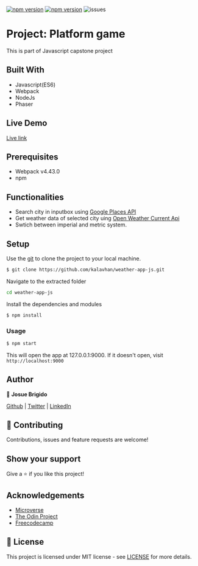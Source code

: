[![npm version](https://badge.fury.io/js/webpack.svg)](https://badge.fury.io/js/webpack)
[![npm version](https://badge.fury.io/js/npm.svg)](https://badge.fury.io/js/npm)
![issues](https://img.shields.io/github/issues/kalavhan/restaurant-page)

# Project: Platform game

This is part of Javascript capstone project

## Built With
- Javascript(ES6)
- Webpack
- NodeJs
- Phaser

## Live Demo
[Live link](https://weather-js-kalavhan.netlify.app/)


## Prerequisites
- Webpack v4.43.0
- npm

## Functionalities 
- Search city in inputbox using [Google Places API](https://developers.google.com/places/web-service/intro?hl=es-419&utm_source=google&utm_medium=cpc&utm_campaign=FY18-Q2-global-demandgen-paidsearchonnetworkhouseads-cs-maps_contactsal_saf&utm_content=text-ad-none-none-DEV_c-CRE_436364850706-ADGP_Hybrid+%7C+AW+SEM+%7C+SKWS+~+Places+%7C+BMM+%7C+Places+API-KWID_43700044580549616-aud-596989456221:kwd-335453537185-userloc_1010019&utm_term=KW_%2Bplaces%20%2Bapi-ST_%2Bplaces+%2Bapi&gclid=CjwKCAjw2a32BRBXEiwAUcugiNte-MhaH8Qdbd5cLgxL1oQ_QwaXsUBeF59cJ12yOxwkMKQW-qGLmxoC7GYQAvD_BwE)
- Get weather data of selected city uing [Open Weather Current Api](https://openweathermap.org/current)
- Swtich between imperial and metric system.

## Setup

Use the [git](https://git-scm.com/downloads) to clone the project to your local machine.
```sh
$ git clone https://github.com/kalavhan/weather-app-js.git
```

Navigate to the extracted folder
```sh 
cd weather-app-js
```

Install the dependencies and modules
```sh
$ npm install
```

### Usage
```sh
$ npm start
```
This will open the app at 127.0.0.1:9000. If it doesn't open, visit ```http://localhost:9000```

## Author

👤 **Josue Brigido**

[Github](https://github.com/kalavhan) | [Twitter](https://twitter.com/kalavhan) | [LinkedIn](https://linkedin.com/in/kalavhan)



## 🤝 Contributing

Contributions, issues and feature requests are welcome!

## Show your support

Give a ⭐️ if you like this project!

## Acknowledgements
- [Microverse](https://www.microverse.org/)
- [The Odin Project](https://www.theodinproject.com/)
- [Freecodecamp](http://freecodecamp.org/)

## 📝 License

This project is licensed under MIT license - see [LICENSE](/LICENSE) for more details.

